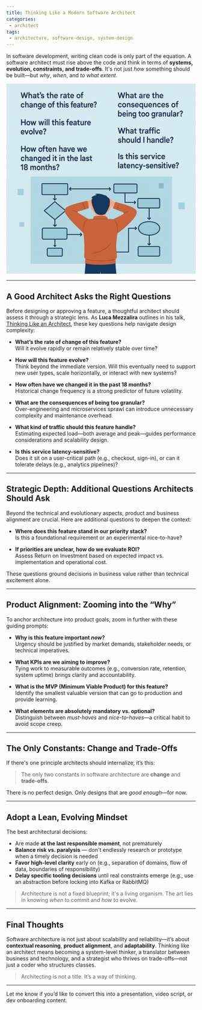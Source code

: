 ```yaml
---
title: Thinking Like a Modern Software Architect
categories:
 - architect
tags:
 - architecture, software-design, system-design
---
```


In software development, writing clean code is only part of the equation. A software architect must rise above the code and think in terms of **systems, evolution, constraints, and trade-offs**. It's not just *how* something should be built—but *why*, *when*, and *to what extent*.

![No Image](/assets/2025/A_flat-design_digital_illustration_features_a_pers.png)

---

## A Good Architect Asks the Right Questions

Before designing or approving a feature, a thoughtful architect should assess it through a strategic lens. As **Luca Mezzalira** outlines in his talk, [Thinking Like an Architect](https://gitnation.com/contents/thinking-like-an-architect), these key questions help navigate design complexity:

- **What’s the rate of change of this feature?**  
  Will it evolve rapidly or remain relatively stable over time?

- **How will this feature evolve?**  
  Think beyond the immediate version. Will this eventually need to support new user types, scale horizontally, or interact with new systems?

- **How often have we changed it in the past 18 months?**  
  Historical change frequency is a strong predictor of future volatility.

- **What are the consequences of being too granular?**  
  Over-engineering and microservices sprawl can introduce unnecessary complexity and maintenance overhead.

- **What kind of traffic should this feature handle?**  
  Estimating expected load—both average and peak—guides performance considerations and scalability design.

- **Is this service latency-sensitive?**  
  Does it sit on a user-critical path (e.g., checkout, sign-in), or can it tolerate delays (e.g., analytics pipelines)?

---

## Strategic Depth: Additional Questions Architects Should Ask

Beyond the technical and evolutionary aspects, product and business alignment are crucial. Here are additional questions to deepen the context:

- **Where does this feature stand in our priority stack?**  
  Is this a foundational requirement or an experimental nice-to-have?

- **If priorities are unclear, how do we evaluate ROI?**  
  Assess Return on Investment based on expected impact vs. implementation and operational cost.

These questions ground decisions in business value rather than technical excitement alone.

---

## Product Alignment: Zooming into the “Why”

To anchor architecture into product goals, zoom in further with these guiding prompts:

- **Why is this feature important *now*?**  
  Urgency should be justified by market demands, stakeholder needs, or technical imperatives.

- **What KPIs are we aiming to improve?**  
  Tying work to measurable outcomes (e.g., conversion rate, retention, system uptime) brings clarity and accountability.

- **What is the MVP (Minimum Viable Product) for this feature?**  
  Identify the smallest valuable version that can go to production and provide learning.

- **What elements are absolutely mandatory vs. optional?**  
  Distinguish between *must-haves* and *nice-to-haves*—a critical habit to avoid scope creep.

---

## The Only Constants: **Change** and **Trade-Offs**

If there's one principle architects should internalize, it’s this:

> The only two constants in software architecture are **change** and **trade-offs**.

There is no perfect design. Only designs that are *good enough*—for now.

---

## Adopt a Lean, Evolving Mindset

The best architectural decisions:

- Are made **at the last responsible moment**, not prematurely
- **Balance risk vs. paralysis** — don't endlessly research or prototype when a timely decision is needed
- **Favor high-level clarity** early on (e.g., separation of domains, flow of data, boundaries of responsibility)
- **Delay specific tooling decisions** until real constraints emerge (e.g., use an abstraction before locking into Kafka or RabbitMQ)

> Architecture is not a fixed blueprint; it's a living organism. The art lies in knowing *when* to commit and *how* to evolve.

---

## Final Thoughts

Software architecture is not just about scalability and reliability—it’s about **contextual reasoning**, **product alignment**, and **adaptability**. Thinking like an architect means becoming a system-level thinker, a translator between business and technology, and a strategist who thrives on trade-offs—not just a coder who structures classes.

> Architecting is not a title. It’s a way of thinking.

---

Let me know if you’d like to convert this into a presentation, video script, or dev onboarding content.
